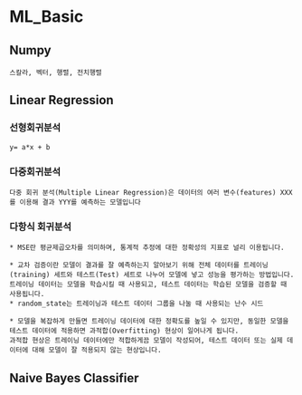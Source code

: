 # ML_Basic

## Numpy
```
스칼라, 벡터, 행렬, 전치행렬
```
## Linear Regression

### 선형회귀분석
```
y= a*x + b
```

### 다중회귀분석
```
다중 회귀 분석(Multiple Linear Regression)은 데이터의 여러 변수(features) XXX를 이용해 결과 YYY를 예측하는 모델입니다
```
### 다항식 회귀분석
```
* MSE란 평균제곱오차를 의미하며, 통계적 추정에 대한 정확성의 지표로 널리 이용됩니다.

* 교차 검증이란 모델이 결과를 잘 예측하는지 알아보기 위해 전체 데이터를 트레이닝(training) 세트와 테스트(Test) 세트로 나누어 모델에 넣고 성능을 평가하는 방법입니다. 트레이닝 데이터는 모델을 학습시킬 때 사용되고, 테스트 데이터는 학습된 모델을 검증할 때 사용됩니다.
* random_state는 트레이닝과 테스트 데이터 그룹을 나눌 때 사용되는 난수 시드

* 모델을 복잡하게 만들면 트레이닝 데이터에 대한 정확도를 높일 수 있지만, 동일한 모델을 테스트 데이터에 적용하면 과적합(Overfitting) 현상이 일어나게 됩니다.
과적합 현상은 트레이닝 데이터에만 적합하게끔 모델이 작성되어, 테스트 데이터 또는 실제 데이터에 대해 모델이 잘 적용되지 않는 현상입니다.
```
## Naive Bayes Classifier

### 